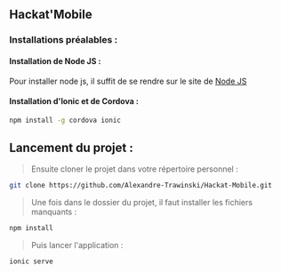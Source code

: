 ## Hackat'Mobile

### Installations préalables :

#### Installation de Node JS :
Pour installer node js, il suffit de se rendre sur le site de [Node JS](https://nodejs.org/fr/)

#### Installation d'Ionic et de Cordova : 
```bash
npm install -g cordova ionic
```
## Lancement du projet :
>Ensuite cloner le projet dans votre répertoire personnel :
```bash
git clone https://github.com/Alexandre-Trawinski/Hackat-Mobile.git
```

>Une fois dans le dossier du projet, il faut installer les fichiers manquants :
```bash
npm install
```

>Puis lancer l'application :
```bash
ionic serve
```
